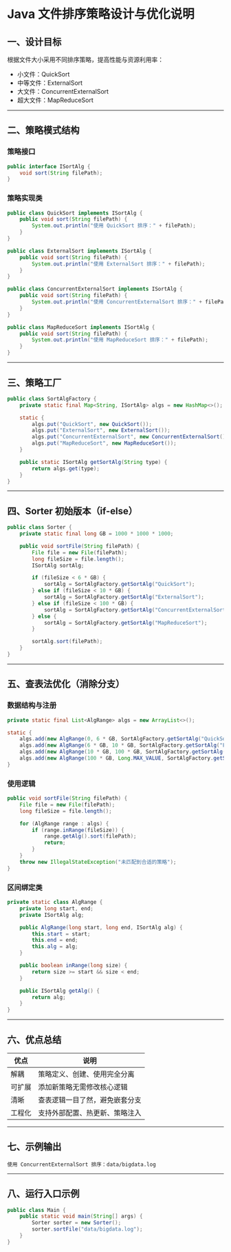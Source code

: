 # Java 文件排序策略设计与优化说明

## 一、设计目标

根据文件大小采用不同排序策略，提高性能与资源利用率：

- 小文件：QuickSort
- 中等文件：ExternalSort
- 大文件：ConcurrentExternalSort
- 超大文件：MapReduceSort

---

## 二、策略模式结构

### 策略接口

```java
public interface ISortAlg {
    void sort(String filePath);
}
```

### 策略实现类

```java
public class QuickSort implements ISortAlg {
    public void sort(String filePath) {
        System.out.println("使用 QuickSort 排序：" + filePath);
    }
}

public class ExternalSort implements ISortAlg {
    public void sort(String filePath) {
        System.out.println("使用 ExternalSort 排序：" + filePath);
    }
}

public class ConcurrentExternalSort implements ISortAlg {
    public void sort(String filePath) {
        System.out.println("使用 ConcurrentExternalSort 排序：" + filePath);
    }
}

public class MapReduceSort implements ISortAlg {
    public void sort(String filePath) {
        System.out.println("使用 MapReduceSort 排序：" + filePath);
    }
}
```

---

## 三、策略工厂

```java
public class SortAlgFactory {
    private static final Map<String, ISortAlg> algs = new HashMap<>();

    static {
        algs.put("QuickSort", new QuickSort());
        algs.put("ExternalSort", new ExternalSort());
        algs.put("ConcurrentExternalSort", new ConcurrentExternalSort());
        algs.put("MapReduceSort", new MapReduceSort());
    }

    public static ISortAlg getSortAlg(String type) {
        return algs.get(type);
    }
}
```

---

## 四、Sorter 初始版本（if-else）

```java
public class Sorter {
    private static final long GB = 1000 * 1000 * 1000;

    public void sortFile(String filePath) {
        File file = new File(filePath);
        long fileSize = file.length();
        ISortAlg sortAlg;

        if (fileSize < 6 * GB) {
            sortAlg = SortAlgFactory.getSortAlg("QuickSort");
        } else if (fileSize < 10 * GB) {
            sortAlg = SortAlgFactory.getSortAlg("ExternalSort");
        } else if (fileSize < 100 * GB) {
            sortAlg = SortAlgFactory.getSortAlg("ConcurrentExternalSort");
        } else {
            sortAlg = SortAlgFactory.getSortAlg("MapReduceSort");
        }

        sortAlg.sort(filePath);
    }
}
```

---

## 五、查表法优化（消除分支）

### 数据结构与注册

```java
private static final List<AlgRange> algs = new ArrayList<>();

static {
    algs.add(new AlgRange(0, 6 * GB, SortAlgFactory.getSortAlg("QuickSort")));
    algs.add(new AlgRange(6 * GB, 10 * GB, SortAlgFactory.getSortAlg("ExternalSort")));
    algs.add(new AlgRange(10 * GB, 100 * GB, SortAlgFactory.getSortAlg("ConcurrentExternalSort")));
    algs.add(new AlgRange(100 * GB, Long.MAX_VALUE, SortAlgFactory.getSortAlg("MapReduceSort")));
}
```

### 使用逻辑

```java
public void sortFile(String filePath) {
    File file = new File(filePath);
    long fileSize = file.length();

    for (AlgRange range : algs) {
        if (range.inRange(fileSize)) {
            range.getAlg().sort(filePath);
            return;
        }
    }
    throw new IllegalStateException("未匹配到合适的策略");
}
```

### 区间绑定类

```java
private static class AlgRange {
    private long start, end;
    private ISortAlg alg;

    public AlgRange(long start, long end, ISortAlg alg) {
        this.start = start;
        this.end = end;
        this.alg = alg;
    }

    public boolean inRange(long size) {
        return size >= start && size < end;
    }

    public ISortAlg getAlg() {
        return alg;
    }
}
```

---

## 六、优点总结

| 优点 | 说明 |
|------|------|
| 解耦 | 策略定义、创建、使用完全分离 |
| 可扩展 | 添加新策略无需修改核心逻辑 |
| 清晰 | 查表逻辑一目了然，避免嵌套分支 |
| 工程化 | 支持外部配置、热更新、策略注入 |

---

## 七、示例输出

```
使用 ConcurrentExternalSort 排序：data/bigdata.log
```

---

## 八、运行入口示例

```java
public class Main {
    public static void main(String[] args) {
        Sorter sorter = new Sorter();
        sorter.sortFile("data/bigdata.log");
    }
}
```
